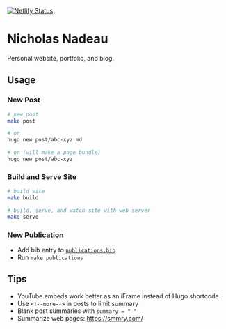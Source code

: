 [![Netlify Status](https://api.netlify.com/api/v1/badges/96cf62a7-5c7d-4610-b84f-de0afc34773c/deploy-status)](https://app.netlify.com/sites/competent-panini-00973b/deploys)

# Nicholas Nadeau

Personal website, portfolio, and blog.

## Usage

### New Post

```bash
# new post
make post

# or
hugo new post/abc-xyz.md

# or (will make a page bundle)
hugo new post/abc-xyz
```

### Build and Serve Site

```bash
# build site
make build

# build, serve, and watch site with web server
make serve
```

### New Publication

- Add bib entry to [`publications.bib`](publications.bib)
- Run `make publications`

## Tips

- YouTube embeds work better as an iFrame instead of Hugo shortcode
- Use `<!--more-->` in posts to limit summary
- Blank post summaries with `summary = " "`
- Summarize web pages: https://smmry.com/
